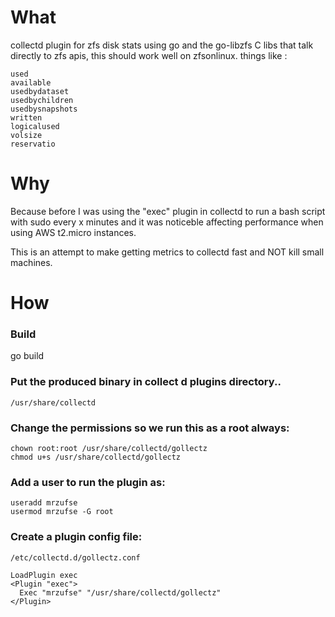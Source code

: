 # What
collectd plugin for zfs disk stats using go and the go-libzfs C libs that talk directly to zfs apis, this should work well on zfsonlinux.
things like :
```
used
available
usedbydataset
usedbychildren
usedbysnapshots
written
logicalused
volsize
reservatio
```

# Why
Because before I was using the "exec" plugin in collectd to run a bash script with sudo every x minutes and it was noticeble affecting performance when using AWS t2.micro instances.

This is an attempt to make getting metrics to collectd fast and NOT kill small machines.


# How

### Build

go build

### Put the produced binary in collect d plugins directory..
```
/usr/share/collectd
```

### Change the permissions so we run this as a root always:

```
chown root:root /usr/share/collectd/gollectz
chmod u+s /usr/share/collectd/gollectz
```

### Add a user to run the plugin as:
```
useradd mrzufse
usermod mrzufse -G root
```

### Create a plugin config file:
```
/etc/collectd.d/gollectz.conf
```

```
LoadPlugin exec
<Plugin "exec">
  Exec "mrzufse" "/usr/share/collectd/gollectz"
</Plugin>
``` 


